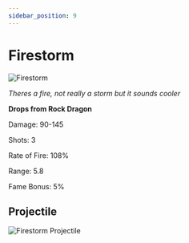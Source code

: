 ```yaml
---
sidebar_position: 9
---
```


# Firestorm

![Firestorm](http://i.imgur.com/jB1Xfz0.png)

<i>Theres a fire, not really a storm but it sounds cooler</i>

**Drops from Rock Dragon**

Damage: 90-145

Shots: 3

Rate of Fire: 108%

Range: 5.8

Fame Bonus: 5%

## Projectile

![Firestorm Projectile](https://cdn.discordapp.com/attachments/953134990428868629/982035668752531558/hairykarambit.gif)
